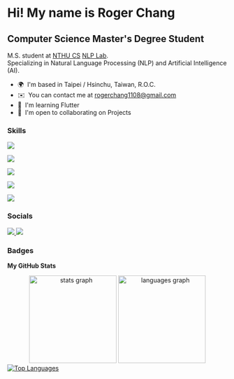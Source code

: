 Hi! My name is Roger Chang
===================================================================================================================================

Computer Science Master's Degree Student
----------------------------------------

<p>
    M.S. student at <a href="https://dcs.site.nthu.edu.tw/">NTHU CS</a> <a href="https://www.nlplab.cc/#about">NLP Lab</a>.<br>
    Specializing in Natural Language Processing (NLP) and Artificial Intelligence (AI).
</p>

* 🌍  I'm based in Taipei / Hsinchu, Taiwan, R.O.C.
* ✉️  You can contact me at [rogerchang1108@gmail.com](mailto:rogerchang1108@gmail.com)
* 🧠  I'm learning Flutter
* 🤝  I'm open to collaborating on Projects

### Skills

<p align="left">
    <!-- Programming Languages -->
    <a href="https://skillicons.dev">
        <img src="https://skillicons.dev/icons?i=c,cpp,python,dart,js,html,css" />
    </a>
</p>

<p align="left">
    <!-- Development Frameworks -->
    <a href="https://skillicons.dev">
        <img src="https://skillicons.dev/icons?i=tensorflow,flutter,opencv,mysql" />
    </a>
</p>

<p align="left">
    <!-- Other -->
    <a href="https://skillicons.dev">
        <img src="https://skillicons.dev/icons?i=git,vim,anaconda,androidstudio,docker,vscode,visualstudio" />
    </a>
</p>

<p align="left">
    <!-- Operating Systems -->
    <a href="https://skillicons.dev">
        <img src="https://skillicons.dev/icons?i=linux,apple,windows" />
    </a>
</p>

<p align="left">
    <!-- Desining Tools -->
    <a href="https://skillicons.dev">
        <img src="https://skillicons.dev/icons?i=ai,ps,pr" />
    </a>
</p>

### Socials

<p align="left"> 
    <a href="https://www.github.com/rogerchang1108" target="_blank" rel="noreferrer"> <img src="https://skillicons.dev/icons?i=github" />
    </a> 
    <a href="https://www.linkedin.com/in/rogerchang1108" target="_blank" rel="noreferrer"> <img src="https://skillicons.dev/icons?i=linkedin" /> 
    </a>
</p>

### Badges

<b>My GitHub Stats</b>

<div align="center">
  <img src="https://github-readme-stats.vercel.app/api?username=rogerchang1108&hide_title=false&hide_rank=false&show_icons=true&include_all_commits=true&count_private=true&disable_animations=true&theme=github_dark&locale=en&hide_border=false&order=1" height="200" alt="stats graph"  />
  <img src="https://github-readme-stats.vercel.app/api/top-langs?username=rogerchang1108&locale=en&hide_title=false&layout=compact&card_width=320&langs_count=5&theme=github_dark&hide_border=false&order=2" height="200" alt="languages graph"  />
</div>
<a href="https://github.com/rogerchang1108" align="left"><img src="https://github-readme-stats.vercel.app/api/top-langs/?username=rogerchang1108&langs_count=10&title_color=0891b2&text_color=ffffff&icon_color=0891b2&bg_color=1c1917&hide_border=true&locale=en&custom_title=Top%20%Languages" alt="Top Languages" /></a>
